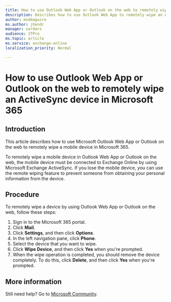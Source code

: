 ```yaml
---
title: How to use Outlook Web App or Outlook on the web to remotely wipe an ActiveSync device in Microsoft 365
description: Describes how to use Outlook Web App to remotely wipe an ActiveSync device in Office 365.
author: msdmaguire   
ms.author: jhendr
manager: serdars
audience: ITPro
ms.topic: article
ms.service: exchange-online
localization_priority: Normal

---
```

# How to use Outlook Web App or Outlook on the web to remotely wipe an ActiveSync device in Microsoft 365

## Introduction

This article describes how to use Microsoft Outlook Web App or Outlook on the web to remotely wipe a mobile device in Microsoft 365.

To remotely wipe a mobile device in Outlook Web App or Outlook on the web, the mobile device must be connected to Exchange Online by using Microsoft Exchange ActiveSync. If you lose the mobile device, you can use the remote wiping feature to prevent someone from obtaining your personal information from the device.

## Procedure

To remotely wipe a device by using Outlook Web App or Outlook on the web, follow these steps:

1. Sign in to the Microsoft 365 portal.
2. Click **Mail**.
3. Click **Settings**, and then click **Options**.
4. In the left navigation pane, click **Phone**.
5. Select the device that you want to wipe.
6. Click **Wipe Device**, and then click **Yes** when you're prompted.
7. When the wipe operation is completed, you should remove the device completely. To do this, click **Delete**, and then click **Yes** when you're prompted.

## More information

Still need help? Go to [Microsoft Community](https://answers.microsoft.com/).